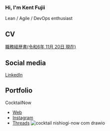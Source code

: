 ### Hi, I'm Kent Fujii

Lean / Agile / DevOps enthusiast

## CV

[職務経歴書(令和6年 11月 20日 現在)](https://github.com/user-attachments/files/17892293/2024.docx.pdf)

## Social media

[LinkedIn](https://www.linkedin.com/in/KentFujii/)

## Portfolio

CocktailNow
- [Web](https://cocktail.nishiogi-now.com)
- [Instagram](https://www.instagram.com/cocktail_now_)
- [Threads](https://www.threads.net/@cocktail_now_)
![cocktail nishiogi-now com drawio](https://github.com/KentFujii/KentFujii/assets/10591076/f64e7ef6-0fa1-447a-ada3-99e950f82f6d)
